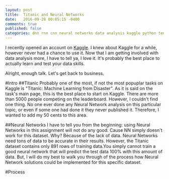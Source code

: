 ```yaml
---
layout: post
title:  Titanic and Neural Networks
date:   2016-09-28 00:05:15 -0400
comments: true
published: false
categories: dnn rnn cnn neural networks data analysis kaggle python tensorflow skflow scikit numpy
---
```


I recently opened an account on [Kaggle](https://kaggle.com). I knew about Kaggle for a while, however never had a chance to use it. 
Now that I am getting involved with data analysis more, I have to tell ya, I love it. It's probably the best place to actually learn and test your data skills.


Alright, enough talk. Let's get back to business.

#Intro
##Titanic
Probably one of the most, if not the most popuplar tasks on Kaggle is "Titanic: Machine Learning from Disaster". As it is said on the task's main page, this is the best place to start on Kaggle. There are more than 5000 people competing on the leaderboard. However, I couldn't find one thing. No one ever done any Neural Network analysis on this particular topic, or even if some one had done it they never published it. Therefore, I wanted to add my 50 cents to this area.

##Neural Networks
I have to tell you from the beginning: using Neural Networks in this assignment will not do any good. Cause NN simply doesn't work for this dataset. Why? Because of the lack of data. Neural Networks need tons of data to be accurate in their results. However, the Titanic dataset contains only 891 rows of training data.You simply cannot train a good neural network that will predict the test data 100% with this amount of data. But, I will do my best to walk you through of the process how Neural Network solutions could be implemented for this specific dataset.

#Process


